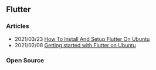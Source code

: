 ## Flutter


### Articles
- 2021/03/23 [How To Install And Setup Flutter On Ubuntu](https://www.techomoro.com/how-to-install-and-setup-flutter-on-ubuntu-18-04-1-lts-bionic-beaver/)
- 2021/02/08 [Getting started with Flutter on Ubuntu](https://ubuntu.com/blog/getting-started-with-flutter-on-ubuntu)


### Open Source

